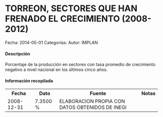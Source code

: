 TORREON, SECTORES QUE HAN FRENADO EL CRECIMIENTO (2008-2012)
=====

Fecha: 2014-05-01
Categorías: 
Autor: IMPLAN

#### Descripción

Porcentaje de la producción en sectores con tasa promedio de crecimiento negativo a nivel nacional en los últimos cinco años.

#### Información recopilada

<table class="table table-hover table-bordered">
  <tr><th>Fecha</th><th>Dato</th><th>Fuente</th><th>Notas</th></tr>
  <tr><td>2008-12-31</td><td>7.3500 %</td><td>ELABORACION PROPIA CON DATOS OBTENIDOS DE INEGI</td><td></td></tr>
</table>
